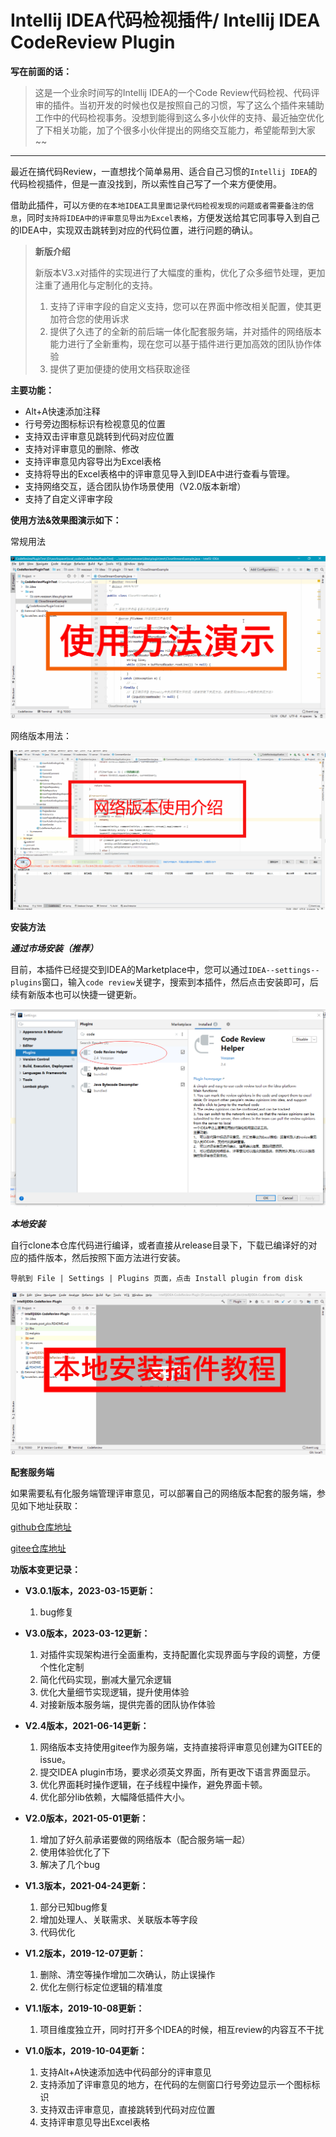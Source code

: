 # Intellij IDEA代码检视插件/ Intellij IDEA CodeReview Plugin

**写在前面的话：**

> 这是一个业余时间写的Intellij IDEA的一个Code Review代码检视、代码评审的插件。当初开发的时候也仅是按照自己的习惯，写了这么个插件来辅助工作中的代码检视事务。没想到能得到这么多小伙伴的支持、最近抽空优化了下相关功能，加了个很多小伙伴提出的网络交互能力，希望能帮到大家~~

---

最近在搞代码Review，一直想找个简单易用、适合自己习惯的`Intellij IDEA`的代码检视插件，但是一直没找到，所以索性自己写了一个来方便使用。

借助此插件，可以`方便的在本地IDEA工具里面记录代码检视发现的问题或者需要备注的信息`，同时`支持将IDEA中的评审意见导出为Excel表格`，方便发送给其它同事导入到自己的IDEA中，实现双击跳转到对应的代码位置，进行问题的确认。

> **新版介绍** 
> 
> 新版本V3.x对插件的实现进行了大幅度的重构，优化了众多细节处理，更加注重了通用化与定制化的支持。
> 1. 支持了评审字段的自定义支持，您可以在界面中修改相关配置，使其更加符合您的使用诉求
> 2. 提供了久违了的全新的前后端一体化配套服务端，并对插件的网络版本能力进行了全新重构，现在您可以基于插件进行更加高效的团队协作体验
> 3. 提供了更加便捷的使用文档获取途径


**主要功能：**
  * Alt+A快速添加注释
  * 行号旁边图标标识有检视意见的位置
  * 支持双击评审意见跳转到代码对应位置
  * 支持对评审意见的删除、修改
  * 支持评审意见内容导出为Excel表格
  * 支持将导出的Excel表格中的评审意见导入到IDEA中进行查看与管理。
  * 支持网络交互，适合团队协作场景使用（V2.0版本新增）
  * 支持了自定义评审字段


**使用方法&效果图演示如下：**

常规用法

![](assets/post_pics/README.md/use_guide_showcase.gif)


网络版本用法：

![](assets/post_pics/README.md/net_version_usage.gif)


**安装方法**

***通过市场安装（推荐）***

目前，本插件已经提交到IDEA的Marketplace中，您可以通过`IDEA--settings--plugins`窗口，输入`code review`关键字，搜索到本插件，然后点击安装即可，后续有新版本也可以快捷一键更新。

![](md_pics/2021-06-16-09-09-58.png)

***本地安装***

自行clone本仓库代码进行编译，或者直接从release目录下，下载已编译好的对应的插件版本，然后按照下面方法进行安装。

```
导航到 File | Settings | Plugins 页面，点击 Install plugin from disk
```

![](assets/post_pics/README.md/install_local_plugin_showcase.gif)


**配套服务端**

如果需要私有化服务端管理评审意见，可以部署自己的网络版本配套的服务端，参见如下地址获取：

[github仓库地址](https://github.com/veezean/CodeReviewServer)

[gitee仓库地址](https://gitee.com/veezean/CodeReviewServer)

**功版本变更记录：**

* **V3.0.1版本，2023-03-15更新：**
  1. bug修复<br>

* **V3.0版本，2023-03-12更新：**
  1. 对插件实现架构进行全面重构，支持配置化实现界面与字段的调整，方便个性化定制<br>
  2. 简化代码实现，删减大量冗余逻辑<br>
  3. 优化大量细节实现逻辑，提升使用体验<br>
  4. 对接新版本服务端，提供完善的团队协作体验<br>

* **V2.4版本，2021-06-14更新：**
  1. 网络版本支持使用gitee作为服务端，支持直接将评审意见创建为GITEE的issue。<br>
  2. 提交IDEA plugin市场，要求必须英文界面，所有更改下语言界面显示。<br>
  3. 优化界面耗时操作逻辑，在子线程中操作，避免界面卡顿。<br>
  4. 优化部分lib依赖，大幅降低插件大小。<br>

* **V2.0版本，2021-05-01更新：**
  1. 增加了好久前承诺要做的网络版本（配合服务端一起）
  2. 使用体验优化了下
  3. 解决了几个bug

* **V1.3版本，2021-04-24更新：**
  1. 部分已知bug修复
  2. 增加处理人、关联需求、关联版本等字段
  3. 代码优化

* **V1.2版本，2019-12-07更新：**
  1. 删除、清空等操作增加二次确认，防止误操作
  2. 优化左侧行标定位逻辑的精准度

* **V1.1版本，2019-10-08更新：**
  1. 项目维度独立开，同时打开多个IDEA的时候，相互review的内容互不干扰

* **V1.0版本，2019-10-04更新：**
  1. 支持Alt+A快速添加选中代码部分的评审意见
  2. 支持添加了评审意见的地方，在代码的左侧窗口行号旁边显示一个图标标识
  3. 支持双击评审意见，直接跳转到代码对应位置
  4. 支持评审意见导出Excel表格
